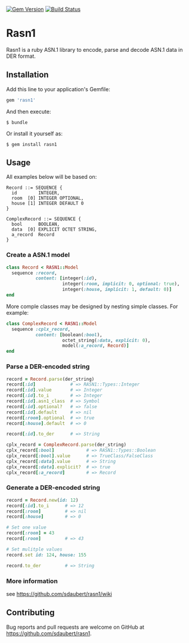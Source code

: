 [![Gem Version](https://badge.fury.io/rb/rasn1.svg)](https://badge.fury.io/rb/rasn1)
[![Build Status](https://travis-ci.org/sdaubert/rasn1.svg?branch=master)](https://travis-ci.org/sdaubert/rasn1)

# Rasn1

Rasn1 is a ruby ASN.1 library to encode, parse and decode ASN.1 data in DER format.

## Installation

Add this line to your application's Gemfile:

```ruby
gem 'rasn1'
```

And then execute:

    $ bundle

Or install it yourself as:

    $ gem install rasn1

## Usage
All examples below will be based on:

```
Record ::= SEQUENCE {
  id        INTEGER,
  room  [0] INTEGER OPTIONAL,
  house [1] INTEGER DEFAULT 0
}

ComplexRecord ::= SEQUENCE {
  bool      BOOLEAN,
  data  [0] EXPLICIT OCTET STRING,
  a_record  Record
}
```

### Create a ASN.1 model

```ruby
class Record < RASN1::Model
  sequence :record,
           content: [integer(:id),
                     integer(:room, implicit: 0, optional: true),
                     integer(:house, implicit: 1, default: 0)]
end
```

More comple classes may be designed by nesting simple classes. For example:

```ruby
class ComplexRecord < RASN1::Model
  sequence :cplx_record,
           content: [boolean(:bool),
	                 octet_string(:data, explicit: 0),
		             model(:a_record, Record)]
end
```

### Parse a DER-encoded string
```ruby
record = Record.parse(der_string)
record[:id]             # => RASN1::Types::Integer
record[:id].value       # => Integer
record[:id].to_i        # => Integer
record[:id].asn1_class  # => Symbol
record[:id].optional?   # => false
record[:id].default     # => nil
record[:room].optional  # => true
record[:house].default  # => 0

record[:id].to_der      # => String

cplx_record = ComplexRecord.parse(der_string)
cplx_record[:bool]            # => RASN1::Types::Boolean
cplx_record[:bool].value      # => TrueClass/FalseClass
cplx_record[:data].value      # => String
cplx_record[:data].explicit?  # => true
cplx_record[:a_record]        # => Record
```

### Generate a DER-encoded string
```ruby
record = Record.new(id: 12)
record[:id].to_i      # => 12
record[:room]         # => nil
record[:house]        # => 0

# Set one value
record[:room] = 43
record[:room]         # => 43

# Set mulitple values
record.set id: 124, house: 155

record.to_der         # => String
```

### More information

see https://github.com/sdaubert/rasn1/wiki

## Contributing

Bug reports and pull requests are welcome on GitHub at https://github.com/sdaubert/rasn1.
